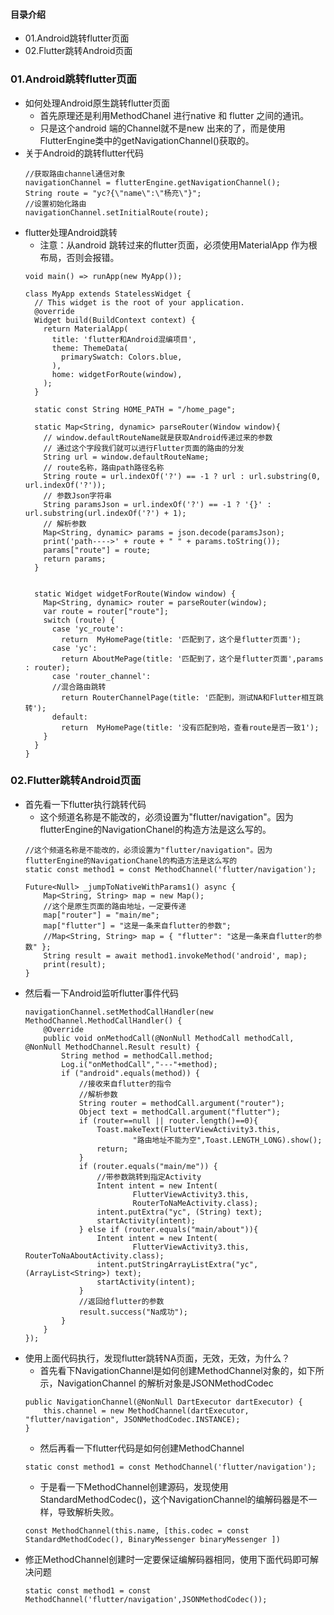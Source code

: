 #### 目录介绍
- 01.Android跳转flutter页面
- 02.Flutter跳转Android页面


### 01.Android跳转flutter页面
- 如何处理Android原生跳转flutter页面
    - 首先原理还是利用MethodChanel 进行native 和 flutter 之间的通讯。
    - 只是这个android 端的Channel就不是new 出来的了，而是使用FlutterEngine类中的getNavigationChannel()获取的。
- 关于Android的跳转flutter代码
    ```
    //获取路由channel通信对象
    navigationChannel = flutterEngine.getNavigationChannel();
    String route = "yc?{\"name\":\"杨充\"}";
    //设置初始化路由
    navigationChannel.setInitialRoute(route);
    ```
- flutter处理Android跳转
    - 注意：从android 跳转过来的flutter页面，必须使用MaterialApp 作为根布局，否则会报错。
    ```
    void main() => runApp(new MyApp());
    
    class MyApp extends StatelessWidget {
      // This widget is the root of your application.
      @override
      Widget build(BuildContext context) {
        return MaterialApp(
          title: 'flutter和Android混编项目',
          theme: ThemeData(
            primarySwatch: Colors.blue,
          ),
          home: widgetForRoute(window),
        );
      }
    
      static const String HOME_PATH = "/home_page";
    
      static Map<String, dynamic> parseRouter(Window window){
        // window.defaultRouteName就是获取Android传递过来的参数
        // 通过这个字段我们就可以进行Flutter页面的路由的分发
        String url = window.defaultRouteName;
        // route名称，路由path路径名称
        String route = url.indexOf('?') == -1 ? url : url.substring(0, url.indexOf('?'));
        // 参数Json字符串
        String paramsJson = url.indexOf('?') == -1 ? '{}' : url.substring(url.indexOf('?') + 1);
        // 解析参数
        Map<String, dynamic> params = json.decode(paramsJson);
        print('path---->' + route + " " + params.toString());
        params["route"] = route;
        return params;
      }
    
    
      static Widget widgetForRoute(Window window) {
        Map<String, dynamic> router = parseRouter(window);
        var route = router["route"];
        switch (route) {
          case 'yc_route':
            return  MyHomePage(title: '匹配到了，这个是flutter页面');
          case 'yc':
            return AboutMePage(title: '匹配到了，这个是flutter页面',params : router);
          case 'router_channel':
          //混合路由跳转
            return RouterChannelPage(title: '匹配到，测试NA和Flutter相互跳转');
          default:
            return  MyHomePage(title: '没有匹配到哈，查看route是否一致1');
        }
      }
    }
    ```


### 02.Flutter跳转Android页面
- 首先看一下flutter执行跳转代码
    - 这个频道名称是不能改的，必须设置为"flutter/navigation"。因为flutterEngine的NavigationChanel的构造方法是这么写的。
    ```
    //这个频道名称是不能改的，必须设置为"flutter/navigation"。因为flutterEngine的NavigationChanel的构造方法是这么写的
    static const method1 = const MethodChannel('flutter/navigation');
  
    Future<Null> _jumpToNativeWithParams1() async {
        Map<String, String> map = new Map();
        //这个是原生页面的路由地址，一定要传递
        map["router"] = "main/me";
        map["flutter"] = "这是一条来自flutter的参数";
        //Map<String, String> map = { "flutter": "这是一条来自flutter的参数" };
        String result = await method1.invokeMethod('android', map);
        print(result);
    }
    ```
- 然后看一下Android监听flutter事件代码
    ```
    navigationChannel.setMethodCallHandler(new MethodChannel.MethodCallHandler() {
        @Override
        public void onMethodCall(@NonNull MethodCall methodCall, @NonNull MethodChannel.Result result) {
            String method = methodCall.method;
            Log.i("onMethodCall","---"+method);
            if ("android".equals(method)) {
                //接收来自flutter的指令
                //解析参数
                String router = methodCall.argument("router");
                Object text = methodCall.argument("flutter");
                if (router==null || router.length()==0){
                    Toast.makeText(FlutterViewActivity3.this,
                            "路由地址不能为空",Toast.LENGTH_LONG).show();
                    return;
                }
                if (router.equals("main/me")) {
                    //带参数跳转到指定Activity
                    Intent intent = new Intent(
                            FlutterViewActivity3.this,
                            RouterToNaMeActivity.class);
                    intent.putExtra("yc", (String) text);
                    startActivity(intent);
                } else if (router.equals("main/about")){
                    Intent intent = new Intent(
                            FlutterViewActivity3.this, RouterToNaAboutActivity.class);
                    intent.putStringArrayListExtra("yc", (ArrayList<String>) text);
                    startActivity(intent);
                }
                //返回给flutter的参数
                result.success("Na成功");
            }
        }
    });
    ```
- 使用上面代码执行，发现flutter跳转NA页面，无效，无效，为什么？
    - 首先看下NavigationChannel是如何创建MethodChannel对象的，如下所示，NavigationChannel 的解析对象是JSONMethodCodec
    ```
    public NavigationChannel(@NonNull DartExecutor dartExecutor) {
        this.channel = new MethodChannel(dartExecutor, "flutter/navigation", JSONMethodCodec.INSTANCE);
    }
    ```
    - 然后再看一下flutter代码是如何创建MethodChannel
    ```
    static const method1 = const MethodChannel('flutter/navigation');
    ```
    - 于是看一下MethodChannel创建源码，发现使用StandardMethodCodec()，这个NavigationChannel的编解码器是不一样，导致解析失败。
    ```
    const MethodChannel(this.name, [this.codec = const StandardMethodCodec(), BinaryMessenger binaryMessenger ])
    ```
- 修正MethodChannel创建时一定要保证编解码器相同，使用下面代码即可解决问题
    ```
    static const method1 = const MethodChannel('flutter/navigation',JSONMethodCodec());
    ```






















